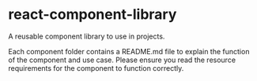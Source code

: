 # react-component-library
A reusable component library to use in projects.

Each component folder contains a README.md file to explain the function of the component and use case. Please ensure you read the resource requirements for the component to function correctly.